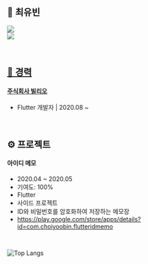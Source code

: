 ## 🫥 최유빈

<a href="https://velog.io/@cyb9701" target="vlog"><img src="https://img.shields.io/badge/Velog-20C997?style=flat-square&logo=Velog&logoColor=white">  
<img src="https://img.shields.io/badge/cyb9701@gmail.com-EA4335?style=flat-square&logo=Gmail&logoColor=white">  

<br/>

## 📝 경력

#### [주식회사 빌리오](https://www.billyo.co.kr)
- Flutter 개발자 | 2020.08 ~  

<br/>

## ⚙️ 프로젝트

#### 아이디 메모

- 2020.04 ~ 2020.05
- 기여도: 100%
- Flutter
- 사이드 프로젝트
- ID와 비밀번호를 암호화하여 저장하는 메모장
- https://play.google.com/store/apps/details?id=com.choiyoobin.flutteridmemo

<br/>

![Top Langs](https://github-readme-stats.vercel.app/api/top-langs/?username=cyb9701&layout=compact)
